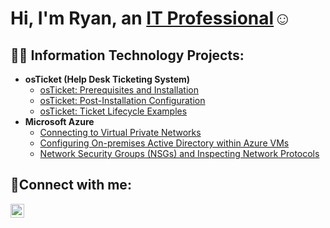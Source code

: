 <h1>Hi, I'm Ryan, an <a href="https://www.linkedin.com/in/ryan-potter-09b4a397/">IT Professional</a>☺</h1>

<h2>👨‍💻 Information Technology Projects:</h2>

- <b>osTicket (Help Desk Ticketing System)</b>
  - [osTicket: Prerequisites and Installation](https://github.com/Ryinneb77/osticket-prereqs)
  - [osTicket: Post-Installation Configuration](https://github.com/Ryinneb77/post-install-config)
  - [osTicket: Ticket Lifecycle Examples](https://github.com/Ryinneb77/ticket-lifecycle)
- <b>Microsoft Azure</b>
  - [Connecting to Virtual Private Networks](https://github.com/Ryinneb77/Virtual-Private-Network )
  - [Configuring On-premises Active Directory within Azure VMs](https://github.com/Ryinneb77/configure-ad)
  - [Network Security Groups (NSGs) and Inspecting Network Protocols](https://github.com/Ryinneb77/azure-network-protocols)

<h2>🤳Connect with me:</h2>


[<img align="left" alt="Josh | LinkedIn" width="22px" src="https://cdn.jsdelivr.net/npm/simple-icons@v3/icons/linkedin.svg" />][linkedin]


[linkedin]: https://www.linkedin.com/in/ryan-potter-09b4a397/
